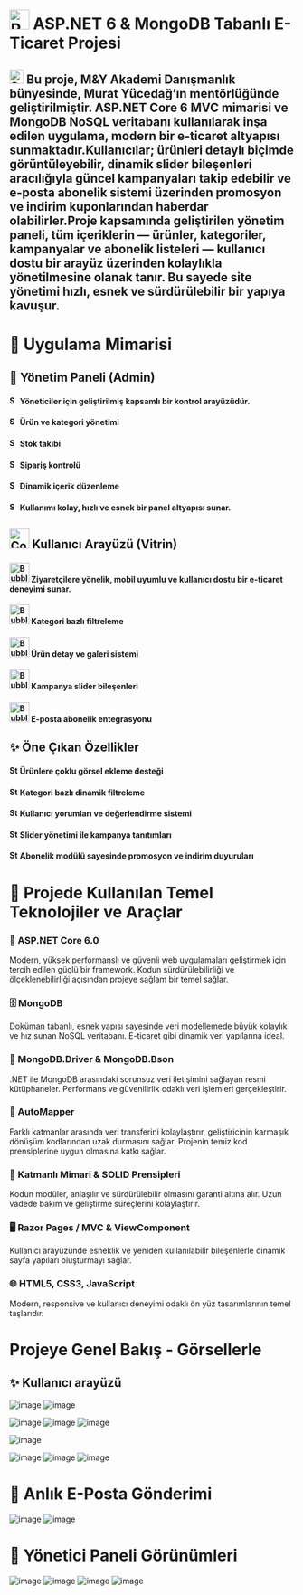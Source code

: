 # <img src="https://raw.githubusercontent.com/Tarikul-Islam-Anik/Animated-Fluent-Emojis/master/Emojis/Travel%20and%20places/Rocket.png" alt="Rocket" width="35" height="35" />  ASP.NET 6 & MongoDB Tabanlı E-Ticaret Projesi
## <img src="https://raw.githubusercontent.com/Tarikul-Islam-Anik/Animated-Fluent-Emojis/master/Emojis/Travel%20and%20places/Sun.png" alt="Sun" width="25" height="25" /> Bu proje, M&Y Akademi Danışmanlık bünyesinde, Murat Yücedağ’ın mentörlüğünde geliştirilmiştir. ASP.NET Core 6 MVC mimarisi ve MongoDB NoSQL veritabanı kullanılarak inşa edilen uygulama, modern bir e-ticaret altyapısı sunmaktadır.Kullanıcılar; ürünleri detaylı biçimde görüntüleyebilir, dinamik slider bileşenleri aracılığıyla güncel kampanyaları takip edebilir ve e-posta abonelik sistemi üzerinden promosyon ve indirim kuponlarından haberdar olabilirler.Proje kapsamında geliştirilen yönetim paneli, tüm içeriklerin — ürünler, kategoriler, kampanyalar ve abonelik listeleri — kullanıcı dostu bir arayüz üzerinden kolaylıkla yönetilmesine olanak tanır. Bu sayede site yönetimi hızlı, esnek ve sürdürülebilir bir yapıya kavuşur.
# 🧩 Uygulama Mimarisi



## 🔐 Yönetim Paneli (Admin)
#### <img src="https://raw.githubusercontent.com/Tarikul-Islam-Anik/Animated-Fluent-Emojis/master/Emojis/Travel%20and%20places/Sun.png" alt="Sun" width="15" height="15" />  Yöneticiler için geliştirilmiş kapsamlı bir kontrol arayüzüdür.
####  <img src="https://raw.githubusercontent.com/Tarikul-Islam-Anik/Animated-Fluent-Emojis/master/Emojis/Travel%20and%20places/Sun.png" alt="Sun" width="15" height="15" /> Ürün ve kategori yönetimi
####   <img src="https://raw.githubusercontent.com/Tarikul-Islam-Anik/Animated-Fluent-Emojis/master/Emojis/Travel%20and%20places/Sun.png" alt="Sun" width="15" height="15" /> Stok takibi
####  <img src="https://raw.githubusercontent.com/Tarikul-Islam-Anik/Animated-Fluent-Emojis/master/Emojis/Travel%20and%20places/Sun.png" alt="Sun" width="15" height="15" />  Sipariş kontrolü
####  <img src="https://raw.githubusercontent.com/Tarikul-Islam-Anik/Animated-Fluent-Emojis/master/Emojis/Travel%20and%20places/Sun.png" alt="Sun" width="15" height="15" /> Dinamik içerik düzenleme
####  <img src="https://raw.githubusercontent.com/Tarikul-Islam-Anik/Animated-Fluent-Emojis/master/Emojis/Travel%20and%20places/Sun.png" alt="Sun" width="15" height="15" />  Kullanımı kolay, hızlı ve esnek bir panel altyapısı sunar.

## <img src="https://raw.githubusercontent.com/Tarikul-Islam-Anik/Animated-Fluent-Emojis/master/Emojis/Travel%20and%20places/Comet.png" alt="Comet" width="35" height="35" />  Kullanıcı Arayüzü (Vitrin)
#### <img src="https://raw.githubusercontent.com/Tarikul-Islam-Anik/Animated-Fluent-Emojis/master/Emojis/Symbols/Bubbles.png" alt="Bubbles" width="35" height="35" /> Ziyaretçilere yönelik, mobil uyumlu ve kullanıcı dostu bir e-ticaret deneyimi sunar.
#### <img src="https://raw.githubusercontent.com/Tarikul-Islam-Anik/Animated-Fluent-Emojis/master/Emojis/Symbols/Bubbles.png" alt="Bubbles" width="35" height="35" />  Kategori bazlı filtreleme
#### <img src="https://raw.githubusercontent.com/Tarikul-Islam-Anik/Animated-Fluent-Emojis/master/Emojis/Symbols/Bubbles.png" alt="Bubbles" width="35" height="35" /> Ürün detay ve galeri sistemi
#### <img src="https://raw.githubusercontent.com/Tarikul-Islam-Anik/Animated-Fluent-Emojis/master/Emojis/Symbols/Bubbles.png" alt="Bubbles" width="35" height="35" /> Kampanya slider bileşenleri
#### <img src="https://raw.githubusercontent.com/Tarikul-Islam-Anik/Animated-Fluent-Emojis/master/Emojis/Symbols/Bubbles.png" alt="Bubbles" width="35" height="35" /> E-posta abonelik entegrasyonu

## ✨ Öne Çıkan Özellikler
#### <img src="https://raw.githubusercontent.com/Tarikul-Islam-Anik/Animated-Fluent-Emojis/master/Emojis/Travel%20and%20places/Star.png" alt="Star" width="15" height="15" /> Ürünlere çoklu görsel ekleme desteği

#### <img src="https://raw.githubusercontent.com/Tarikul-Islam-Anik/Animated-Fluent-Emojis/master/Emojis/Travel%20and%20places/Star.png" alt="Star" width="15" height="15" /> Kategori bazlı dinamik filtreleme

#### <img src="https://raw.githubusercontent.com/Tarikul-Islam-Anik/Animated-Fluent-Emojis/master/Emojis/Travel%20and%20places/Star.png" alt="Star" width="15" height="15" /> Kullanıcı yorumları ve değerlendirme sistemi

#### <img src="https://raw.githubusercontent.com/Tarikul-Islam-Anik/Animated-Fluent-Emojis/master/Emojis/Travel%20and%20places/Star.png" alt="Star" width="15" height="15" /> Slider yönetimi ile kampanya tanıtımları

#### <img src="https://raw.githubusercontent.com/Tarikul-Islam-Anik/Animated-Fluent-Emojis/master/Emojis/Travel%20and%20places/Star.png" alt="Star" width="15" height="15" /> Abonelik modülü sayesinde promosyon ve indirim duyuruları

# 🚀 Projede Kullanılan Temel Teknolojiler ve Araçlar
### 💼 ASP.NET Core 6.0
Modern, yüksek performanslı ve güvenli web uygulamaları geliştirmek için tercih edilen güçlü bir framework. Kodun sürdürülebilirliği ve ölçeklenebilirliği açısından projeye sağlam bir temel sağlar.

### 🗄️ MongoDB
Doküman tabanlı, esnek yapısı sayesinde veri modellemede büyük kolaylık ve hız sunan NoSQL veritabanı. E-ticaret gibi dinamik veri yapılarına ideal.

### 🔗 MongoDB.Driver & MongoDB.Bson
.NET ile MongoDB arasındaki sorunsuz veri iletişimini sağlayan resmi kütüphaneler. Performans ve güvenilirlik odaklı veri işlemleri gerçekleştirir.

### 🎯 AutoMapper
Farklı katmanlar arasında veri transferini kolaylaştırır, geliştiricinin karmaşık dönüşüm kodlarından uzak durmasını sağlar. Projenin temiz kod prensiplerine uygun olmasına katkı sağlar.

### 🧩 Katmanlı Mimari & SOLID Prensipleri
Kodun modüler, anlaşılır ve sürdürülebilir olmasını garanti altına alır. Uzun vadede bakım ve geliştirme süreçlerini kolaylaştırır.

### 🖥️ Razor Pages / MVC & ViewComponent
Kullanıcı arayüzünde esneklik ve yeniden kullanılabilir bileşenlerle dinamik sayfa yapıları oluşturmayı sağlar.

### 🌐 HTML5, CSS3, JavaScript
Modern, responsive ve kullanıcı deneyimi odaklı ön yüz tasarımlarının temel taşlarıdır.

# Projeye Genel Bakış - Görsellerle
## ✨ Kullanıcı arayüzü
![image](https://github.com/user-attachments/assets/9dff0e62-990a-4f8a-986a-b35aa4c32d35)
![image](https://github.com/user-attachments/assets/1e30ca8d-992d-416b-ac70-c4c69339bc13)


![image](https://github.com/user-attachments/assets/a7534b72-c9ea-4921-90f9-9372a3263a72)
![image](https://github.com/user-attachments/assets/dc5caa74-19f5-4728-8091-199208480b09)
![image](https://github.com/user-attachments/assets/ef4d25f7-c191-4486-9535-e701da02f310)



![image](https://github.com/user-attachments/assets/e83caa9a-ab54-45f7-bed0-8ea370a03221)

![image](https://github.com/user-attachments/assets/f35a3bc4-8c97-4cbb-aaca-1d62a109f739)
![image](https://github.com/user-attachments/assets/94dcee8e-901b-47ef-8802-55e3d331f65b)
![image](https://github.com/user-attachments/assets/27f03afe-b117-44a7-8945-37a389454d86)


# 📨 Anlık E-Posta Gönderimi
![image](https://github.com/user-attachments/assets/668f6dc3-de06-47e3-bb9e-18673f56b36d)
![image](https://github.com/user-attachments/assets/c3a7e4fa-19cc-4111-9204-b1af40c137ce)

# 🧩 Yönetici Paneli Görünümleri

![image](https://github.com/user-attachments/assets/5f4291e2-483c-40f0-af44-fbee487b03d9)
![image](https://github.com/user-attachments/assets/e762d007-ed8e-4baa-b360-5c911d75c17c)
![image](https://github.com/user-attachments/assets/b0f9cd25-713e-4cea-96e2-7031217bc60c)
![image](https://github.com/user-attachments/assets/ad9d9796-d896-4111-8312-7d95032cbcaa)













